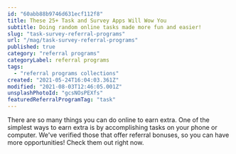 ```yaml
---
id: "60abb88b9746d631ecf112f8"
title: These 25+ Task and Survey Apps Will Wow You
subtitle: Doing random online tasks made more fun and easier!
slug: "task-survey-referral-programs"
url: "/mag/task-survey-referral-programs"
published: true
category: "referral programs"
categoryLabel: referral programs
tags:
  - "referral programs collections"
created: "2021-05-24T16:04:03.361Z"
modified: "2021-08-03T12:46:05.001Z"
unsplashPhotoId: "gcsNOsPEXfs"
featuredReferralProgramTag: "task"
---
```

There are so many things you can do online to earn extra. One of the simplest ways to earn extra is by accomplishing tasks on your phone or computer. We've verified those that offer referral bonuses, so you can have more opportunities! Check them out right now.